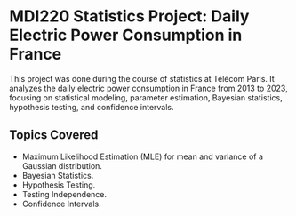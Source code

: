 # MDI220 Statistics Project: Daily Electric Power Consumption in France

This project was done during the course of statistics at Télécom Paris. It analyzes the daily electric power consumption in France from 2013 to 2023, focusing on statistical modeling, parameter estimation, Bayesian statistics, hypothesis testing, and confidence intervals.

## Topics Covered

- Maximum Likelihood Estimation (MLE) for mean and variance of a Gaussian distribution.
- Bayesian Statistics.
- Hypothesis Testing.
- Testing Independence.
- Confidence Intervals.
